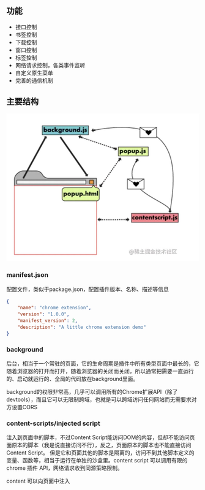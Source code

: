## 功能
- 接口控制
- 书签控制
- 下载控制
- 窗口控制
- 标签控制
- 网络请求控制，各类事件监听
- 自定义原生菜单
- 完善的通信机制

## 主要结构

![](./img/plugin.jpg)

### manifest.json

配置文件，类似于package.json，配置插件版本、名称、描述等信息

```json
{
    "name": "chrome extension",
    "version": "1.0.0",
    "manifest_version": 2,
    "description": "A little chrome extension demo"
}
```

### background

后台，相当于一个常驻的页面，它的生命周期是插件中所有类型页面中最长的，它随着浏览器的打开而打开，随着浏览器的关闭而关闭，所以通常把需要一直运行的、启动就运行的、全局的代码放在background里面。

background的权限非常高，几乎可以调用所有的Chrome扩展API（除了devtools），而且它可以无限制跨域，也就是可以跨域访问任何网站而无需要求对方设置CORS

### content-scripts/injected script
注入到页面中的脚本，不过Content Script能访问DOM的内容，但却不能访问页面原本的脚本（我是说直接访问不行），反之，页面原本的脚本也不能直接访问Content Script。
但是它和页面其他的脚本是隔离的，访问不到其他脚本定义的变量、函数等，相当于运行在单独的沙盒里。content script 可以调用有限的 chrome 插件 API，网络请求收到同源策略限制。

content 可以向页面中注入<script>，由此给页面提供 SDK 等功能，注入的脚本和页面自己的脚本一样，都无法和 content 直接通信。

注意：注入的资源要先在 menifest 的 web_accessible_resources 字段中声明。
### popup

点击插件图标后出现的弹框，失焦就关闭，与content一样，一个tab对应一个popup




